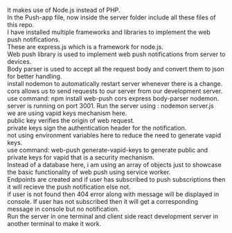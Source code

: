It makes use of Node.js instead of PHP. <br>
In the Push-app file, now inside the server folder include all these files of this repo. <br>
I have installed multiple frameworks and libraries to implement the web push notifications. <br>
These are express.js which is a framework for node.js. <br>
Web push library is used to implement web push notifications from server to devices. <br>
Body parser is used to accept all the request body and convert them to json for better handling. <br>
install nodemon to automatically restart server whenever there is a change. <br>
cors allows us to send requests to our server from our development server. <br>
use command: npm install web-push cors express body-parser nodemon. <br>
server is running on port 3001. Run the server using : nodemon server.js<br>
we are using vapid keys mechanism here. <br>
public key verifies the origin of web request. <br>
private keys sign the authentication header for the notification. <br>
not using environment variables here to reduce the need to generate vapid keys. <br>
use command: web-push generate-vapid-keys to generate public and private keys for vapid that is a security mechanism. <br>
Instead of a database here, i am using an array of objects just to showcase the basic functionality of web push using service worker. <br>
Endpoints are created and if user has subscribed to push subscriptions then it will recieve the push notification else not.  <br>
if user is not found then 404 error along with message will be displayed in console. If user has not subscribed then it will get a corresponding message in console but no notification. <br>
Run the server in one terminal and client side react development server in another terminal to make it work.

